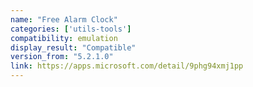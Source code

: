 ```yaml
---
name: "Free Alarm Clock"
categories: ['utils-tools']
compatibility: emulation
display_result: "Compatible"
version_from: "5.2.1.0"
link: https://apps.microsoft.com/detail/9phg94xmj1pp
---
```


